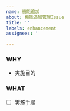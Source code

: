 ```yaml
---
name: 機能追加
about: 機能追加管理Issue
title: ''
labels: enhancement
assignees: ''

---
```


### WHY
- 実施目的

### WHAT
- [ ] 実施手順
